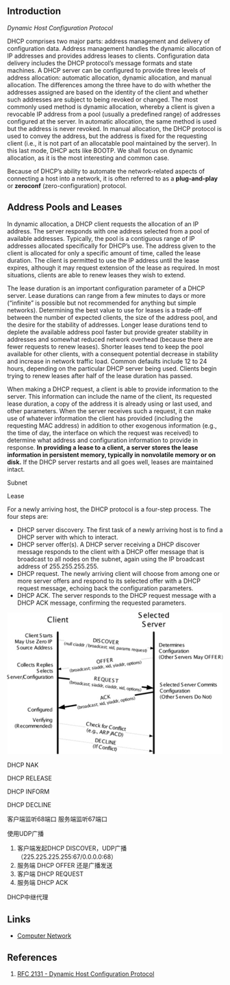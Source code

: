 ## Introduction


*Dynamic Host Configuration Protocol*


DHCP comprises two major parts: address management and delivery of configuration data. 
Address management handles the dynamic allocation of IP addresses and provides address leases to clients. 
Configuration data delivery includes the DHCP protocol’s message formats and state machines. 
A DHCP server can be configured to provide three levels of address allocation: automatic allocation, dynamic allocation, and manual allocation. 
The differences among the three have to do with whether the addresses assigned are based on the identity of the client and whether such addresses are subject to being revoked or changed. 
The most commonly used method is dynamic allocation, whereby a client is given a revocable IP address from a pool (usually a predefined range) of addresses configured at the server. 
In automatic allocation, the same method is used but the address is never revoked. 
In manual allocation, the DHCP protocol is used to convey the address, but the address is fixed for the requesting client (i.e., it is not part of an allocatable pool maintained by the server). 
In this last mode, DHCP acts like BOOTP. We shall focus on dynamic allocation, as it is the most interesting and common case.

Because of DHCP’s ability to automate the network-related aspects of connecting a host into a network, it is often referred to as a **plug-and-play** or **zeroconf** (zero-configuration) protocol.



## Address Pools and Leases

In dynamic allocation, a DHCP client requests the allocation of an IP address. 
The server responds with one address selected from a pool of available addresses. 
Typically, the pool is a contiguous range of IP addresses allocated specifically for DHCP’s use. 
The address given to the client is allocated for only a specific amount of time, called the lease duration. 
The client is permitted to use the IP address until the lease expires, although it may request extension of the lease as required. 
In most situations, clients are able to renew leases they wish to extend.

The lease duration is an important configuration parameter of a DHCP server. 
Lease durations can range from a few minutes to days or more (“infinite” is possible but not recommended for anything but simple networks).
Determining the best value to use for leases is a trade-off between the number of expected clients, the size of the address pool, and the desire for the stability of addresses. 
Longer lease durations tend to deplete the available address pool faster but provide greater stability in addresses and somewhat reduced network overhead (because there are fewer requests to renew leases). 
Shorter leases tend to keep the pool available for other clients, with a consequent potential decrease in stability and increase in network traffic load. 
Common defaults include 12 to 24 hours, depending on the particular DHCP server being used.
Clients begin trying to renew leases after half of the lease duration has passed.

When making a DHCP request, a client is able to provide information to the server. 
This information can include the name of the client, its requested lease duration, a copy of the address it is already using or last used, and other parameters. 
When the server receives such a request, it can make use of whatever information the client has provided (including the requesting MAC address) 
in addition to other exogenous information (e.g., the time of day, the interface on which the request was received) to determine what address and configuration information to provide in response. 
**In providing a lease to a client, a server stores the lease information in persistent memory, typically in nonvolatile memory or on disk.** 
If the DHCP server restarts and all goes well, leases are maintained intact.





Subnet

Lease


For a newly arriving host, the DHCP protocol is a four-step process.
The four steps are:

- DHCP server discovery.
  The first task of a newly arriving host is to find a DHCP server with which to interact.
- DHCP server offer(s).
  A DHCP server receiving a DHCP discover message responds to the client with a DHCP offer message that is broadcast to all nodes on the subnet, again using the IP broadcast address of 255.255.255.255.
- DHCP request. 
  The newly arriving client will choose from among one or more server offers and respond to its selected offer with a DHCP request message, echoing back the configuration parameters. 
- DHCP ACK. 
  The server responds to the DHCP request message with a DHCP ACK message, confirming the requested parameters.

![DHCP Operation](./images/DHCP.png)

DHCP NAK

DHCP RELEASE

DHCP INFORM

DHCP DECLINE

客户端监听68端口 服务端监听67端口



使用UDP广播

1. 客户端发起DHCP DISCOVER，UDP广播 （225.225.225.255:67/0.0.0.0:68）
2. 服务端 DHCP OFFER 还是广播发送
3. 客户端 DHCP REQUEST
4. 服务端 DHCP ACK



DHCP中继代理


## Links

- [Computer Network](/docs/CS/CN/CN.md)

## References

1. [RFC 2131 - Dynamic Host Configuration Protocol](https://www.rfc-editor.org/info/rfc2131)